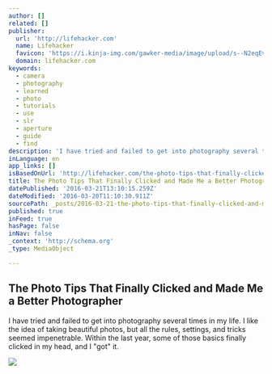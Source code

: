 ```yaml
---
author: []
related: []
publisher:
  url: 'http://lifehacker.com'
  name: Lifehacker
  favicon: 'https://i.kinja-img.com/gawker-media/image/upload/s--N2eqEvT8--/c_fill,fl_progressive,g_center,h_80,q_80,w_80/u0939doeuioaqhspkjyc.png'
  domain: lifehacker.com
keywords:
  - camera
  - photography
  - learned
  - photo
  - tutorials
  - use
  - slr
  - aperture
  - guide
  - find
description: 'I have tried and failed to get into photography several times in my life. I like the idea of taking beautiful photos, but all the rules, settings, and tricks seemed impenetrable. Within the last year, some of those basics finally clicked in my head, and I "got" it.'
inLanguage: en
app_links: []
isBasedOnUrl: 'http://lifehacker.com/the-photo-tips-that-finally-clicked-and-made-me-a-bette-1765366808'
title: The Photo Tips That Finally Clicked and Made Me a Better Photographer
datePublished: '2016-03-21T13:10:15.259Z'
dateModified: '2016-03-20T11:10:30.911Z'
sourcePath: _posts/2016-03-21-the-photo-tips-that-finally-clicked-and-made-me-a-better-pho.md
published: true
inFeed: true
hasPage: false
inNav: false
_context: 'http://schema.org'
_type: MediaObject

---
```

<article style=""><h1>The Photo Tips That Finally Clicked and Made Me a Better Photographer</h1><p>I have tried and failed to get into photography several times in my life. I like the idea of taking beautiful photos, but all the rules, settings, and tricks seemed impenetrable. Within the last year, some of those basics finally clicked in my head, and I "got" it.</p><img src="http://i.kinja-img.com/gawker-media/image/upload/s--RbT5GDfw--/pqedt0vbrzzbk2eosnj1.jpg" /></article>